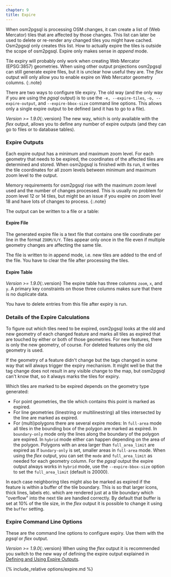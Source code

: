 ```yaml
---
chapter: 9
title: Expire
---
```


When osm2pgsql is processing OSM changes, it can create a list of (Web
Mercator) tiles that are affected by those changes. This list can later be used
to delete or re-render any changed tiles you might have cached. Osm2pgsql only
creates this list. How to actually expire the tiles is outside the scope of
osm2pgsql. Expire only makes sense in *append* mode.

Tile expiry will probably only work when creating Web Mercator (EPSG:3857)
geometries. When using other output projections osm2pgsql can still generate
expire files, but it is unclear how useful they are. The *flex* output will
only allow you to enable expire on Web Mercator geometry columns.
{:.note}

There are two ways to configure tile expiry. The old way (and the only way if
you are using the *pgsql* output) is to use the `-e, --expire-tiles`, `-o,
--expire-output`, and `--expire-bbox-size` command line options. This allows
only a single expire output to be defined (and it has to go to a file).

*Version >= 1.9.0*{:.version} The new way, which is only available with the
*flex* output, allows you to define any number of expire outputs (and they can
go to files or to database tables).

### Expire Outputs

Each expire output has a minimum and maximum zoom level. For each geometry that
needs to be expired, the coordinates of the affected tiles are determined and
stored. When osm2pgsql is finished with its run, it writes the tile coordinates
for all zoom levels between minimum and maximum zoom level to the output.

Memory requirements for osm2pgsql rise with the maximum zoom level used and the
number of changes processed. This is usually no problem for zoom level 12 or 14
tiles, but might be an issue if you expire on zoom level 18 and have lots of
changes to process.
{:.note}

The output can be written to a file or a table:

#### Expire File

The generated expire file is a text file that contains one tile coordinate per
line in the format `ZOOM/X/Y`. Tiles appear only once in the file even if
multiple geometry changes are affecting the same tile.

The file is written to in append mode, i.e. new tiles are added to the end of
the file. You have to clear the file after processing the tiles.

#### Expire Table

*Version >= 1.9.0*{:.version} The expire table has three columns `zoom`, `x`,
and `y`. A primary key constraints on those three columns makes sure that
there is no duplicate data.

You have to delete entries from this file after expiry is run.

### Details of the Expire Calculations

To figure out which tiles need to be expired, osm2pgsql looks at the old and
new geometry of each changed feature and marks all tiles as expired that are
touched by either or both of those geometries. For new features, there is only
the new geometry, of course. For deleted features only the old geometry is
used.

If the geometry of a feature didn't change but the tags changed in some way
that will always trigger the expiry mechanism. It might well be that the tag
change does not result in any visible change to the map, but osm2pgsql can't
know that, so it always marks the tiles for expiry.

Which tiles are marked to be expired depends on the geometry type generated:

* For point geometries, the tile which contains this point is marked as
  expired.
* For line geometries (linestring or multilinestring) all tiles intersected
  by the line are marked as expired.
* For (multi)polygons there are several expire modes: In `full-area` mode
  all tiles in the bounding box of the polygon are marked as expired. In
  `boundary-only` mode only the lines along the boundary of the polygon are
  expired. In `hybrid` mode either can happen depending on the area of the
  polygon. Polygons with an area larger than `full_area_limit` are expired
  as if `bundary-only` is set, smaller areas in `full-area` mode. When using
  the *flex* output, you can set the `mode` and `full_area_limit` as needed
  for each geometry column. For the *pgsql* output the expire output always
  works in `hybrid` mode, use the `--expire-bbox-size` option to set the
  `full_area_limit` (default is 20000).

In each case neighboring tiles might also be marked as expired if the feature
is within a buffer of the tile boundary. This is so that larger icons, thick
lines, labels etc. which are rendered just at a tile boundary which "overflow"
into the next tile are handled correctly. By default that buffer is set at 10%
of the tile size, in the *flex* output it is possible to change it using the
`buffer` setting.

### Expire Command Line Options

These are the command line options to configure expiry. Use them with the
*pgsql* or *flex* output.

*Version >= 1.9.0*{:.version} When using the *flex* output it is recommended
you switch to the new way of defining the expire output explained in [Defining
and Using Expire Outputs](#defining-and-using-expire-outputs).

{% include_relative options/expire.md %}
